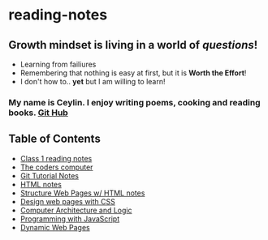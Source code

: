 # reading-notes


## Growth mindset is living in a world of *questions*!
- Learning from failiures 
- Remembering that nothing is easy at first, but it is **Worth the Effort**!
- I don't how to.. **yet** but I am willing to learn!


### My name is Ceylin. I enjoy writing poems, cooking and reading books. [Git Hub](https://github.com/CeylinBrooks)

## Table of Contents 
- [Class 1 reading notes](class1.md)
- [The coders computer](the-coders-computer.md)
- [Git Tutorial Notes](gitintro.md)
- [HTML notes](html-notes.md)
- [Structure Web Pages w/ HTML notes](Chapter-1-17-18-notes.md)
- [Design web pages with CSS](chapters-10-11.md)
- [Computer Architecture and Logic](how-computers-work.md)
- [Programming with JavaScript](Programming-with-JavaScript.md)
- [Dynamic Web Pages](Dynamic-web-pages.md)
